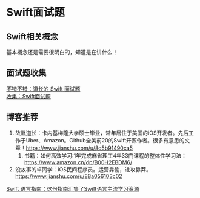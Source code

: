 # Swift面试题

## Swift相关概念

基本概念还是需要很明白的，知道是在讲什么！

## 面试题收集

[不错不错：道长的 Swift 面试题](https://www.jianshu.com/p/07c9c6464f83)  
[收集：Swift面试题](https://www.jianshu.com/p/bdaa49f9d1a4)

## 博客推荐

1. 故胤道长：卡内基梅隆大学硕士毕业，常年居住于美国的iOS开发者。先后工作于Uber、Amazon。Github全美前20的Swift开源作者。很多有意思的文章！https://www.jianshu.com/u/8d5b91490ca5
    1. 书籍：如何高效学习:1年完成麻省理工4年33门课程的整体性学习法：https://www.amazon.cn/dp/B00H2EBDM6/
2. 没故事的卓同学：iOS民间程序员。运营靠偷，进攻靠莽。https://www.jianshu.com/u/88a056103c02

[Swift 语言指南：这份指南汇集了Swift语言主流学习资源](https://github.com/ipader/SwiftGuide)





